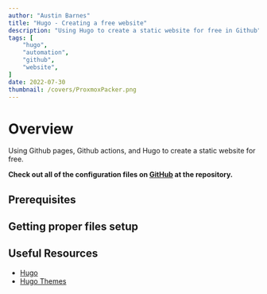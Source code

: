```yaml
---
author: "Austin Barnes"
title: "Hugo - Creating a free website"
description: "Using Hugo to create a static website for free in Github"
tags: [
    "hugo",
    "automation",
    "github",
    "website",
]
date: 2022-07-30
thumbnail: /covers/ProxmoxPacker.png
---
```


# Overview
Using Github pages, Github actions, and Hugo to create a static website for free. 

**Check out all of the configuration files on [GitHub](https://github.com/Cinderblook/cinderblook.github.io) at the repository.**

## Prerequisites 

## Getting proper files setup

## Useful Resources
* [Hugo](https://gohugo.io/)
* [Hugo Themes](https://hugothemesfree.com/)